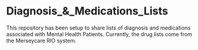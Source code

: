 # Diagnosis_&_Medications_Lists
This repository has been setup to share lists of diagnosis and medications associated with Mental Health Patients. Currently, the drug lists come from the Merseycare RIO system.
